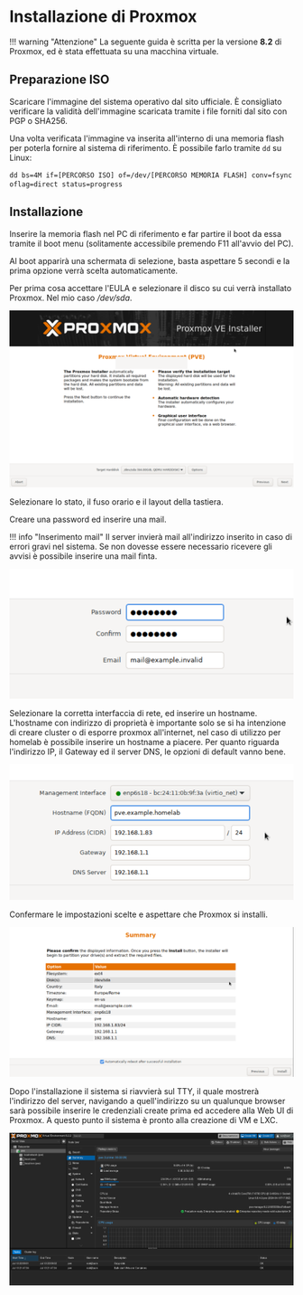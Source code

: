 # Installazione di Proxmox

!!! warning "Attenzione"
    La seguente guida è scritta per la versione **8.2** di Proxmox, ed è stata effettuata su una macchina virtuale.

## Preparazione ISO

Scaricare l'immagine del sistema operativo dal sito ufficiale. È consigliato verificare la validità dell'immagine scaricata tramite i file forniti dal sito con PGP o SHA256.

Una volta verificata l'immagine va inserita all'interno di una memoria flash per poterla fornire al sistema di riferimento. È possibile farlo tramite `dd` su Linux:

```
dd bs=4M if=[PERCORSO ISO] of=/dev/[PERCORSO MEMORIA FLASH] conv=fsync oflag=direct status=progress
```

## Installazione

Inserire la memoria flash nel PC di riferimento e far partire il boot da essa tramite il boot menu (solitamente accessibile premendo F11 all'avvio del PC).

Al boot apparirà una schermata di selezione, basta aspettare 5 secondi e la prima opzione verrà scelta automaticamente.

Per prima cosa accettare l'EULA e selezionare il disco su cui verrà installato Proxmox. Nel mio caso */dev/sda*.

![](/assets/prox-drive.png)

Selezionare lo stato, il fuso orario e il layout della tastiera.

Creare una password ed inserire una mail.

!!! info "Inserimento mail"
    Il server invierà mail all'indirizzo inserito in caso di errori gravi nel sistema. Se non dovesse essere necessario ricevere gli avvisi è possibile inserire una mail finta.

![](/assets/prox-creds.png)

Selezionare la corretta interfaccia di rete, ed inserire un hostname. L'hostname con indirizzo di proprietà è importante solo se si ha intenzione di creare cluster o di esporre proxmox all'internet, nel caso di utilizzo per homelab è possibile inserire un hostname a piacere. Per quanto riguarda l'indirizzo IP, il Gateway ed il server DNS, le opzioni di default vanno bene.

![](/assets/prox-network.png)

Confermare le impostazioni scelte e aspettare che Proxmox si installi.

![](/assets/prox-summary.png)

Dopo l'installazione il sistema si riavvierà sul TTY, il quale mostrerà l'indirizzo del server, navigando a quell'indirizzo su un qualunque browser sarà possibile inserire le credenziali create prima ed accedere alla Web UI di Proxmox. A questo punto il sistema è pronto alla creazione di VM e LXC.

![](/assets/prox-ui.png)
